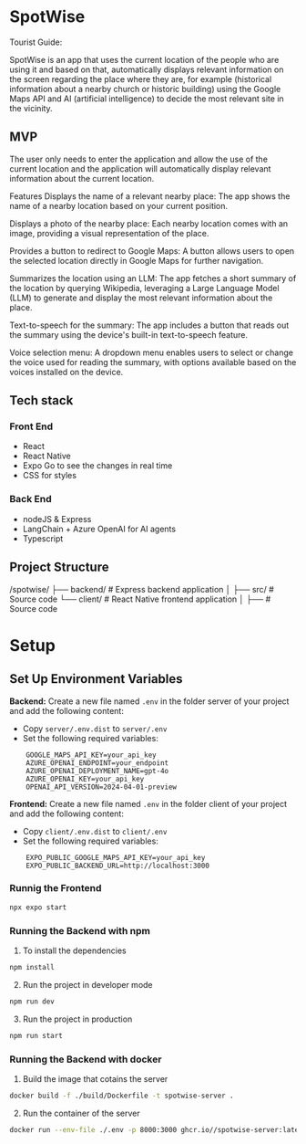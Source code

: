 # SpotWise

Tourist Guide:

SpotWise is an app that uses the current location of the people who are using it and based on that, automatically displays relevant information on the screen regarding the place where they are, for example (historical information about a nearby church or historic building) using the Google Maps API and AI (artificial intelligence) to decide the most relevant site in the vicinity.

## MVP

The user only needs to enter the application and allow the use of the current location and the application will automatically display relevant information about the current location.

Features
Displays the name of a relevant nearby place: The app shows the name of a nearby location based on your current position.

Displays a photo of the nearby place: Each nearby location comes with an image, providing a visual representation of the place.

Provides a button to redirect to Google Maps: A button allows users to open the selected location directly in Google Maps for further navigation.

Summarizes the location using an LLM: The app fetches a short summary of the location by querying Wikipedia, leveraging a Large Language Model (LLM) to generate and display the most relevant information about the place.

Text-to-speech for the summary: The app includes a button that reads out the summary using the device's built-in text-to-speech feature.

Voice selection menu: A dropdown menu enables users to select or change the voice used for reading the summary, with options available based on the voices installed on the device.

## Tech stack

### Front End

- React
- React Native
- Expo Go to see the changes in real time
- CSS for styles

### Back End

- nodeJS & Express
- LangChain + Azure OpenAI for AI agents
- Typescript

## Project Structure

/spotwise/
├── backend/ # Express backend application
│ ├── src/ # Source code
└── client/ # React Native frontend application
│ ├── # Source code

# Setup

## Set Up Environment Variables

**Backend:** Create a new file named `.env` in the folder server of your project and add the following content:

- Copy `server/.env.dist` to `server/.env`
- Set the following required variables:

```env
    GOOGLE_MAPS_API_KEY=your_api_key
    AZURE_OPENAI_ENDPOINT=your_endpoint
    AZURE_OPENAI_DEPLOYMENT_NAME=gpt-4o
    AZURE_OPENAI_KEY=your_api_key
    OPENAI_API_VERSION=2024-04-01-preview
```

**Frontend:** Create a new file named `.env` in the folder client of your project and add the following content:

- Copy `client/.env.dist` to `client/.env`
- Set the following required variables:

```env
    EXPO_PUBLIC_GOOGLE_MAPS_API_KEY=your_api_key
    EXPO_PUBLIC_BACKEND_URL=http://localhost:3000
```

### Runnig the Frontend

```sh
npx expo start
```

### Running the Backend with npm

1. To install the dependencies

```sh
npm install
```

2. Run the project in developer mode

```sh
npm run dev
```

3. Run the project in production

```sh
npm run start
```

### Running the Backend with docker

1. Build the image that cotains the server

```sh
docker build -f ./build/Dockerfile -t spotwise-server .
```

2. Run the container of the server

```sh
docker run --env-file ./.env -p 8000:3000 ghcr.io//spotwise-server:latest
```
